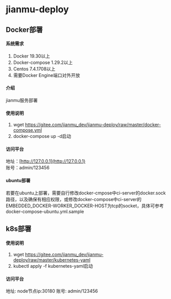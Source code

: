 # jianmu-deploy

## Docker部署

#### 系统需求

1. Docker 19.30以上
2. Docker-compose 1.29.2以上
3. Centos 7.4.1708以上
4. 需要Docker Engine端口对外开放

#### 介绍
jianmu服务部署

#### 使用说明

1.  wget https://gitee.com/jianmu_dev/jianmu-deploy/raw/master/docker-compose.yml
2.  docker-compose up -d启动

#### 访问平台
地址：[http://127.0.0.1](http://127.0.0.1)    
账号：admin/123456

#### ubuntu部署
若要在ubuntu上部署，需要自行修改docker-cmpose中ci-server的docker.sock路径，以及确保有相应权限，或修改docker-compose中ci-server的EMBEDDED_DOCKER-WORKER_DOCKER-HOST为tcp的socket，具体可参考docker-compose-ubuntu.yml.sample

## k8s部署

#### 使用说明

1.  wget https://gitee.com/jianmu_dev/jianmu-deploy/raw/master/kubernetes-yaml
2.  kubectl apply -f kubernetes-yaml启动

#### 访问平台
地址: node节点ip:30180
账号: admin/123456